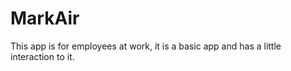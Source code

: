 # MarkAir
This app is for employees at work, it is a basic app and has a little interaction to it. 
